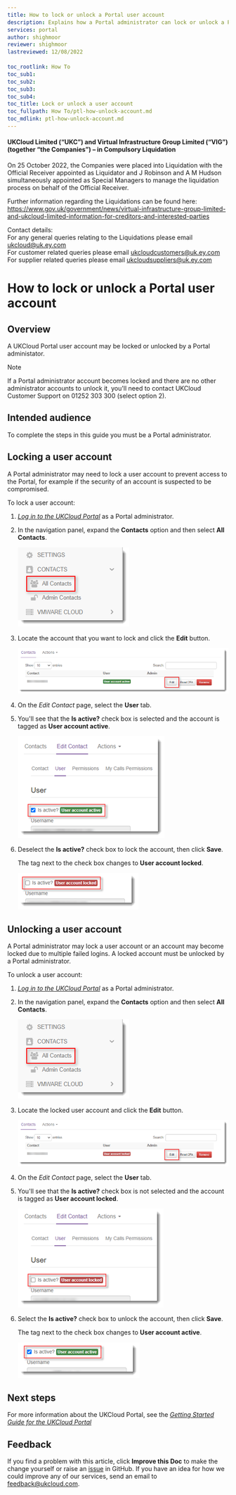 ```yaml
---
title: How to lock or unlock a Portal user account
description: Explains how a Portal administrator can lock or unlock a Portal user account
services: portal
author: shighmoor
reviewer: shighmoor
lastreviewed: 12/08/2022

toc_rootlink: How To
toc_sub1:
toc_sub2:
toc_sub3:
toc_sub4:
toc_title: Lock or unlock a user account
toc_fullpath: How To/ptl-how-unlock-account.md
toc_mdlink: ptl-how-unlock-account.md
---
```


#### UKCloud Limited (“UKC”) and Virtual Infrastructure Group Limited (“VIG”) (together “the Companies”) – in Compulsory Liquidation

On 25 October 2022, the Companies were placed into Liquidation with the Official Receiver appointed as Liquidator and J Robinson and A M Hudson simultaneously appointed as Special Managers to manage the liquidation process on behalf of the Official Receiver.

Further information regarding the Liquidations can be found here: <https://www.gov.uk/government/news/virtual-infrastructure-group-limited-and-ukcloud-limited-information-for-creditors-and-interested-parties>

Contact details:<br>
For any general queries relating to the Liquidations please email <ukcloud@uk.ey.com><br>
For customer related queries please email <ukcloudcustomers@uk.ey.com><br>
For supplier related queries please email <ukcloudsuppliers@uk.ey.com>

# How to lock or unlock a Portal user account

## Overview

A UKCloud Portal user account may be locked or unlocked by a Portal administator.

> [!NOTE]
> If a Portal administrator account becomes locked and there are no other administrator accounts to unlock it, you'll need to contact UKCloud Customer Support on 01252 303 300 (select option 2).

## Intended audience

To complete the steps in this guide you must be a Portal administrator.

## Locking a user account

A Portal administrator may need to lock a user account to prevent access to the Portal, for example if the security of an account is suspected to be compromised.

To lock a user account:

1. [*Log in to the UKCloud Portal*](ptl-gs.md#logging-in-to-the-ukcloud-portal) as a Portal administrator.

2. In the navigation panel, expand the **Contacts** option and then select **All Contacts**.

   ![Contacts menu in UKCloud Portal](images/ptl-mnu-all-contacts.png)

3. Locate the account that you want to lock and click the **Edit** button.

   ![Edit button for user account](images/ptl-contact-btn-edit.png)

4. On the *Edit Contact* page, select the **User** tab.

5. You'll see that the **Is active?** check box is selected and the account is tagged as **User account active**.

   ![User account active](images/ptl-user-active.png)

6. Deselect the **Is active?** check box to lock the account, then click **Save**.

   The tag next to the check box changes to **User account locked**.

   ![A locked user account](images/ptl-user-lock.png)

## Unlocking a user account

A Portal administrator may lock a user account or an account may become locked due to multiple failed logins. A locked account must be unlocked by a Portal administrator.

To unlock a user account:

1. [*Log in to the UKCloud Portal*](ptl-gs.md#logging-in-to-the-ukcloud-portal) as a Portal administrator.

2. In the navigation panel, expand the **Contacts** option and then select **All Contacts**.

   ![Contacts menu in UKCloud Portal](images/ptl-mnu-all-contacts.png)

3. Locate the locked user account and click the **Edit** button.

   ![Edit button for user account](images/ptl-contact-btn-edit-locked.png)

4. On the *Edit Contact* page, select the **User** tab.

5. You'll see that the **Is active?** check box is not selected and the account is tagged as **User account locked**.

   ![User account locked](images/ptl-user-locked.png)

6. Select the **Is active?** check box to unlock the account, then click **Save**.

   The tag next to the check box changes to **User account active**.

   ![An unlocked user account](images/ptl-user-unlock.png)

## Next steps

For more information about the UKCloud Portal, see the [*Getting Started Guide for the UKCloud Portal*](ptl-gs.md)

## Feedback

If you find a problem with this article, click **Improve this Doc** to make the change yourself or raise an [issue](https://github.com/UKCloud/documentation/issues) in GitHub. If you have an idea for how we could improve any of our services, send an email to <feedback@ukcloud.com>.
